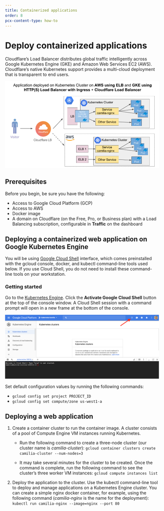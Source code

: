 ```yaml
---
title: Containerized applications
order: 8
pcx-content-type: how-to
---
```


# Deploy containerized applications

Cloudflare’s Load Balancer distributes global traffic intelligently across Google Kubernetes Engine (GKE) and Amazon Web Services EC2 (AWS). Cloudflare’s native Kubernetes support provides a multi-cloud deployment that is transparent to end users.

![Application deployed across Google Kubernetes Engine and AWS](../static/images/best-practices-2.png)

## Prerequisites

Before you begin, be sure you have the following:

- Access to Google Cloud Platform (GCP)
- Access to AWS
- Docker image
- A domain on Cloudflare (on the Free, Pro, or Business plan) with a Load Balancing subscription, configurable in **Traffic** on the dashboard

## Deploying a containerized web application on Google Kubernetes Engine

You will be using [Google Cloud Shell](https://cloud.google.com/shell/) interface, which comes preinstalled with the gcloud console, docker, and kubectl command-line tools used below. If you use Cloud Shell, you do not need to install these command-line tools on your workstation.

### Getting started

Go to the [Kubernetes Engine](https://console.cloud.google.com/kubernetes?_ga=2.151836153.-1932148812.1510627946). Click the **Activate Google Cloud Shell** button at the top of the console window. A Cloud Shell session with a command prompt will open in a new frame at the bottom of the console.

![Use the Cloud Shell in Google Kubernetes Engine](../static/images/best-practices-3.png)

Set default configuration values by running the following commands:

- `gcloud config set project PROJECT_ID`
- `gcloud config set compute/zone us-west1-a`

## Deploying a web application

1. Create a container cluster to run the container image. A cluster consists of a pool of Compute Engine VM instances running Kubernetes.

   - Run the following command to create a three-node cluster (our cluster name is _camilia-cluster_): `gcloud container clusters create camilia-cluster --num-nodes=3`

   - It may take several minutes for the cluster to be created. Once the command is complete, run the following command to see the cluster’s three worker VM instances: `gcloud compute instances list`

1. Deploy the application to the cluster. Use the kubectl command-line tool to deploy and manage applications on a Kubernetes Engine cluster.
   You can create a simple nginx docker container, for example, using the following command (_camilia-nginx_ is the name for the deployment):
   `kubectl run camilia-nginx --image=nginx --port 80`
